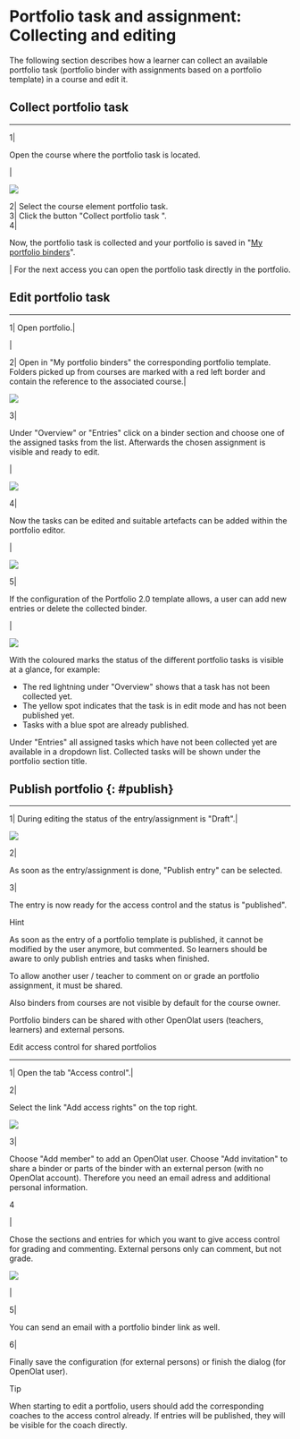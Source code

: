 #  Portfolio task and assignment: Collecting and editing

The following section describes how a learner can collect an available
portfolio task (portfolio binder with assignments based on a portfolio
template) in a course and edit it.

## Collect portfolio task  
---  
1|

Open the course where the portfolio task is located.

|

![](assets/pf_course_collect_assigment_EN.png)  
  
2| Select the course element portfolio task.  
3| Click the button "Collect portfolio task ".  
4|

Now, the portfolio task is collected and your portfolio is saved in "[My
portfolio binders](My_portfolio_binders.md)".  
  
  
| For the next access you can open the portfolio task directly in the
portfolio.  
  
  

  

## Edit portfolio task  
---  
1| Open portfolio.|

  

|

  

  
  
  
2| Open in "My portfolio binders" the corresponding portfolio template.
Folders picked up from courses are marked with a red left border and contain
the reference to the associated course.|

![](assets/1e_portfolio.png)  
  
3|

Under "Overview" or "Entries" click on a binder section and choose one of the
assigned tasks from the list. Afterwards the chosen assignment is visible and
ready to edit.

|

![](assets/3e_portfolio.png)  
  
4|

Now the tasks can be edited and suitable artefacts can be added within the
portfolio editor.

|

![](assets/4_Portfolio.png)  
  
5|

If the configuration of the Portfolio 2.0 template allows, a user can add new
entries or delete the collected binder.

|

![](assets/5_Portfolio.png)  
  
  

With the coloured marks the status of the different portfolio tasks is visible
at a glance, for example:

  * The red lightning under "Overview" shows that a task has not been collected yet.
  * The yellow spot indicates that the task is in edit mode and has not been published yet.
  * Tasks with a blue spot are already published.

Under "Entries" all assigned tasks which have not been collected yet are
available in a dropdown list. Collected tasks will be shown under the
portfolio section title.

## Publish portfolio {: #publish}
  
---  
1| During editing the status of the entry/assignment is "Draft".|

  
![](assets/pf_entry_publish_EN.png)  
  
  
  
2|

As soon as the entry/assignment is done, "Publish entry" can be selected.  
  
3|

The entry is now ready for the access control and the status is "published".  
  
Hint

As soon as the entry of a portfolio template is published, it cannot be
modified by the user anymore, but commented. So learners should be aware to
only publish entries and tasks when finished.

  

To allow another user / teacher to comment on or grade an portfolio
assignment, it must be shared.

Also binders from courses are not visible by default for the course owner.

Portfolio binders can be shared with other OpenOlat users (teachers, learners)
and external persons.

Edit access control for shared portfolios  
  
---  
1| Open the tab "Access control".|

  
  
  
2|

Select the link "Add access rights" on the top right.

![](assets/portfolio_access_control.png)  
  
3|

Choose "Add member" to add an OpenOlat user. Choose "Add invitation" to share
a binder or parts of the binder with an external person (with no OpenOlat
account). Therefore you need an email adress and additional personal
information.  
  
4

|

Chose the sections and entries for which you want to give access control for
grading and commenting. External persons only can comment, but not grade.

![](assets/pf_access_control_rights_EN.png)

|

  
  
  
5|

You can send an email with a portfolio binder link as well.  
  
6|

Finally save the configuration (for external persons) or finish the dialog
(for OpenOlat user).  
  
Tip

When starting to edit a portfolio, users should add the corresponding coaches
to the access control already. If entries will be published, they will be
visible for the coach directly.

  

  

  

